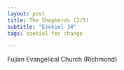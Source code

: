 ```yaml
---
layout: post
title: The Shepherds (2/5)
subtitle: "Ezekiel 34"
tags: ezekiel fec change

---
```

Fujian Evangelical Church (Richmond)
